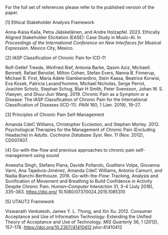 
For the full set of references please refer to the published version of the paper.

[1] Ethical Stakeholder Analysis Framework

Anna-Kaisa Kaila, Petra Jääskeläinen, and Andre Holzapfel. 2023. Ethically Aligned Stakeholder Elicitation (EASE): Case Study in Music-AI. In *Proceedings of the International Conference on New Interfaces for Musical Expression*. Mexico City, Mexico.

[2] IASP Classification of Chronic Pain for ICD-11

Rolf-Detlef Treede, Winfried Rief, Antonia Barke, Qasim Aziz, MichaelI. Bennett, Rafael Benoliel, Milton Cohen, Stefan Evers, Nanna B. Finnerup, Michael B. First, Maria Adele Giamberardino, Stein Kaasa, Beatrice Korwisi, Eva Kosek, Patricia Lavand’homme, Michael Nicholas, Serge Perrot, Joachim Scholz, Stephan Schug, Blair H Smith, Peter Svensson, Johan W. S. Vlaeyen, and Shuu-Jiun Wang. 2019. Chronic Pain as a Symptom or a Disease: The IASP Classification of Chronic Pain for the International Classification of Diseases (ICD-11). *PAIN* 160, 1 (Jan. 2019), 19–27.

[3] Principles of Chronic Pain Self-Management

Amanda CdeC Williams, Christopher Eccleston, and Stephen Morley. 2012. Psychological Therapies for the Management of Chronic Pain (Excluding Headache) in *Adults. Cochrane Database Syst*. Rev. 11 (Nov. 2012), CD007407.

[4] Go-with-the-flow and previous approaches to chronic pain self-management using sound

Aneesha Singh, Stefano Piana, Davide Pollarolo, Gualtiero Volpe, Giovanna Varni, Ana Tajadura-Jiménez, Amanda CdeC Williams, Antonio Camurri, and Nadia Bianchi-Berthouze. 2016. Go-with-the-Flow: Tracking, Analysis and Sonification of Movement and Breathing to Build Confidence in Activity Despite Chronic Pain. *Human–Computer Interaction* 31, 3-4 (July 2016), 335–383. https://doi.org/ 10.1080/07370024.2015.1085310

[5] UTAUT2 Framework

Viswanath Venkatesh, James Y. L. Thong, and Xin Xu. 2012. Consumer Acceptance and Use of Information Technology: Extending the Unified Theory of Acceptance and Use of Technology. *MIS Quarterly* 36, 1 (2012), 157–178. https://doi.org/10.2307/41410412 jstor:41410412